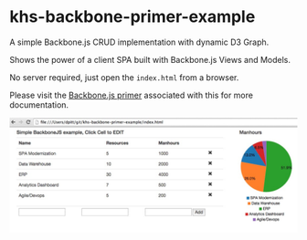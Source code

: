 # khs-backbone-primer-example
A simple Backbone.js CRUD implementation with dynamic D3 Graph.

Shows the power of a client SPA built with Backbone.js Views and Models.

No server required, just open the `index.html` from a browser.  

Please visit the [Backbone.js primer](https://public.grokola.com/#grok/5df6ef9b-7791-4d31-9af9-e312a1ef63f8) associated with this for more documentation.

![](img/backbone-primer-ui-2.jpg)
